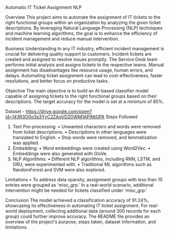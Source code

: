 Automatic IT Ticket Assignment NLP






Overview
This project aims to automate the assignment of IT tickets to the right functional groups within an organization by analyzing the given ticket descriptions. By leveraging Natural Language Processing (NLP) techniques and machine learning algorithms, the goal is to enhance the efficiency of incident management and reduce manual intervention.


Business Understanding
In any IT industry, efficient incident management is crucial for delivering quality support to customers. Incident tickets are created and assigned to resolve issues promptly. The Service Desk team performs initial analysis and assigns tickets to the respective teams. Manual assignment has disadvantages like resource usage, human errors, and delays. Automating ticket assignment can lead to cost-effectiveness, faster resolutions, and better focus on productive tasks.



Objective
The main objective is to build an AI-based classifier model capable of assigning tickets to the right functional groups based on their descriptions. The target accuracy for the model is set at a minimum of 85%.

Dataset - https://drive.google.com/open?id=143R3O0o3s3YyC2ZAoVDZOWM1APiNtGPA
Steps Followed
1.	Text Pre-processing:
•	Unwanted characters and words were removed from ticket descriptions.
•	Descriptions in other languages were translated to English.
•	Stop words were removed, and lemmatization was applied.
2.	Embedding:
•	Word embeddings were created using Word2Vec.
•	Embeddings were also generated with GloVe.
3.	NLP Algorithms:
•	Different NLP algorithms, including RNN, LSTM, and GRU, were experimented with.
•	Traditional ML algorithms such as RandomForest and SVM were also explored.


Limitations
•	To address data sparsity, assignment groups with less than 10 entries were grouped as 'misc_grp.' In a real-world scenario, additional intervention might be needed for tickets classified under 'misc_grp.'


Conclusion
The model achieved a classification accuracy of 91.24%, showcasing its effectiveness in automating IT ticket assignment. For real-world deployment, collecting additional data (around 300 records for each group) could further improve accuracy. The README file provides an overview of the project's purpose, steps taken, dataset information, and limitations.

